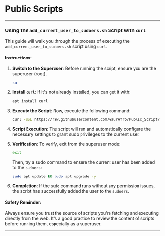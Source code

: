 # Public Scripts

---

### **Using the `add_current_user_to_sudoers.sh` Script with `curl`**

This guide will walk you through the process of executing the `add_current_user_to_sudoers.sh` script using `curl`.

#### **Instructions**:

1. **Switch to the Superuser**: Before running the script, ensure you are the superuser (root).
   ```bash
   su
   ```
2. **Install `curl`**: If it's not already installed, you can get it with:
   ```bash
   apt install curl
   ```
3. **Execute the Script**: Now, execute the following command:
   ```bash
   curl -sSL https://raw.githubusercontent.com/GaurAfro/Public_Script/blob/d0acc3dae85637ba33969befd6027da6160294b8/add_current_user_to_sudoers.sh | bash
   ```

3. **Script Execution**: The script will run and automatically configure the necessary settings to grant sudo privileges to the current user.

4. **Verification**: To verify, exit from the superuser mode:
   ```bash
   exit
   ```
   Then, try a sudo command to ensure the current user has been added to the `sudoers`:
   ```bash
   sudo apt update && sudo apt upgrade -y
   ```

5. **Completion**: If the `sudo` command runs without any permission issues, the script has successfully added the user to the `sudoers`.

#### **Safety Reminder**:
Always ensure you trust the source of scripts you're fetching and executing directly from the web. It's a good practice to review the content of scripts before running them, especially as a superuser.

---
